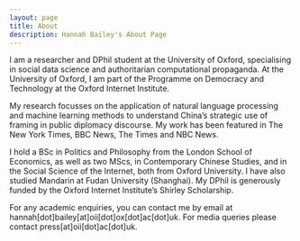 ```yaml
---
layout: page
title: About
description: Hannah Bailey's About Page
---
```


I am a researcher and DPhil student at the University of Oxford, specialising in social data science and authoritarian computational propaganda. At the University of Oxford, I am part of the Programme on Democracy and Technology at the Oxford Internet Institute. 

My research focusses on the application of natural language processing and machine learning methods to understand China’s strategic use of framing in public diplomacy discourse. My work has been featured in The New York Times, BBC News, The Times and NBC News. 

I hold a BSc in Politics and Philosophy from the London School of Economics, as well as two MScs, in Contemporary Chinese Studies, and in the Social Science of the Internet, both from Oxford University. I have also studied Mandarin at Fudan University (Shanghai). My DPhil is generously funded by the Oxford Internet Institute’s Shirley Scholarship.

For any academic enquiries, you can contact me by email at hannah[dot]bailey[at]oii[dot]ox[dot]ac[dot]uk. For media queries please contact press[at]oii[dot]ac[dot]uk.
